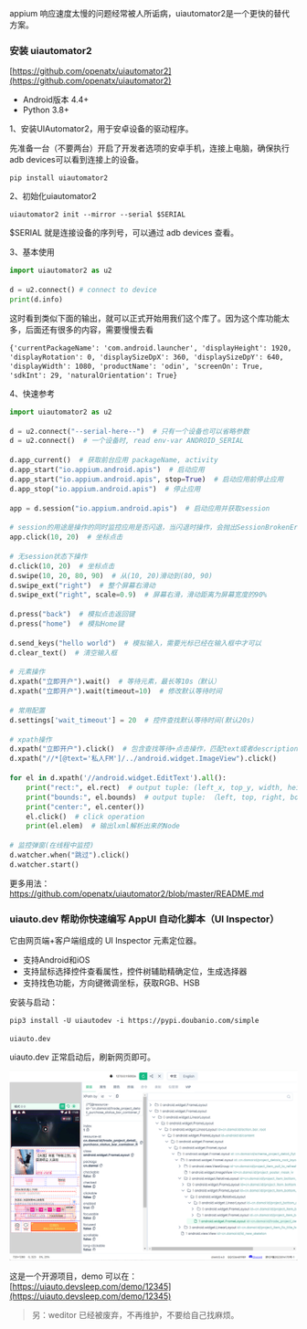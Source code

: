 
appium 响应速度太慢的问题经常被人所诟病，uiautomator2是一个更快的替代方案。

### 安装 uiautomator2

[https://github.com/openatx/uiautomator2](https://github.com/openatx/uiautomator2)

- Android版本 4.4+
- Python 3.8+

1、安装UIAutomator2，用于安卓设备的驱动程序。

先准备一台（不要两台）开启了开发者选项的安卓手机，连接上电脑，确保执行adb devices可以看到连接上的设备。

```shell
pip install uiautomator2
```

2、初始化uiautomator2

```shell
uiautomator2 init --mirror --serial $SERIAL
```

$SERIAL 就是连接设备的序列号，可以通过 adb devices 查看。

3、基本使用

```python
import uiautomator2 as u2

d = u2.connect() # connect to device
print(d.info)
```
这时看到类似下面的输出，就可以正式开始用我们这个库了。因为这个库功能太多，后面还有很多的内容，需要慢慢去看

```shell
{'currentPackageName': 'com.android.launcher', 'displayHeight': 1920, 'displayRotation': 0, 'displaySizeDpX': 360, 'displaySizeDpY': 640, 'displayWidth': 1080, 'productName': 'odin', 'screenOn': True, 'sdkInt': 29, 'naturalOrientation': True}
```
4、快速参考

```python
import uiautomator2 as u2

d = u2.connect("--serial-here--")  # 只有一个设备也可以省略参数
d = u2.connect()  # 一个设备时, read env-var ANDROID_SERIAL

d.app_current()  # 获取前台应用 packageName, activity
d.app_start("io.appium.android.apis")  # 启动应用
d.app_start("io.appium.android.apis", stop=True)  # 启动应用前停止应用
d.app_stop("io.appium.android.apis")  # 停止应用

app = d.session("io.appium.android.apis")  # 启动应用并获取session

# session的用途是操作的同时监控应用是否闪退，当闪退时操作，会抛出SessionBrokenError
app.click(10, 20)  # 坐标点击

# 无session状态下操作
d.click(10, 20)  # 坐标点击
d.swipe(10, 20, 80, 90)  # 从(10, 20)滑动到(80, 90)
d.swipe_ext("right")  # 整个屏幕右滑动
d.swipe_ext("right", scale=0.9)  # 屏幕右滑，滑动距离为屏幕宽度的90%

d.press("back")  # 模拟点击返回键
d.press("home")  # 模拟Home键

d.send_keys("hello world")  # 模拟输入，需要光标已经在输入框中才可以
d.clear_text()  # 清空输入框

# 元素操作
d.xpath("立即开户").wait()  # 等待元素，最长等10s（默认）
d.xpath("立即开户").wait(timeout=10)  # 修改默认等待时间

# 常用配置
d.settings['wait_timeout'] = 20  # 控件查找默认等待时间(默认20s)

# xpath操作
d.xpath("立即开户").click()  # 包含查找等待+点击操作，匹配text或者description等于立即开户的按钮
d.xpath("//*[@text='私人FM']/../android.widget.ImageView").click()

for el in d.xpath('//android.widget.EditText').all():
    print("rect:", el.rect)  # output tuple: (left_x, top_y, width, height)
    print("bounds:", el.bounds)  # output tuple: （left, top, right, bottom)
    print("center:", el.center())
    el.click()  # click operation
    print(el.elem)  # 输出lxml解析出来的Node

# 监控弹窗(在线程中监控)
d.watcher.when("跳过").click()
d.watcher.start()
```

更多用法：https://github.com/openatx/uiautomator2/blob/master/README.md

### uiauto.dev 帮助你快速编写 AppUI 自动化脚本（UI Inspector）

它由网页端+客户端组成的 UI Inspector 元素定位器。

- 支持Android和iOS
- 支持鼠标选择控件查看属性，控件树辅助精确定位，生成选择器
- 支持找色功能，方向键微调坐标，获取RGB、HSB

安装与启动：

```shell
pip3 install -U uiautodev -i https://pypi.doubanio.com/simple

uiauto.dev
```
uiauto.dev 正常启动后，刷新网页即可。

![](./images/uiauto.devsleep.png)

这是一个开源项目，demo 可以在： [https://uiauto.devsleep.com/demo/12345](https://uiauto.devsleep.com/demo/12345)


> 另：weditor 已经被废弃，不再维护，不要给自己找麻烦。